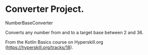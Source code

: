 # Converter Project.

NumberBaseConverter

Converts any number from and to a target base between 2 and 36.

From the Kotlin Basics course on Hyperskill.org (https://hyperskill.org/tracks/18).
